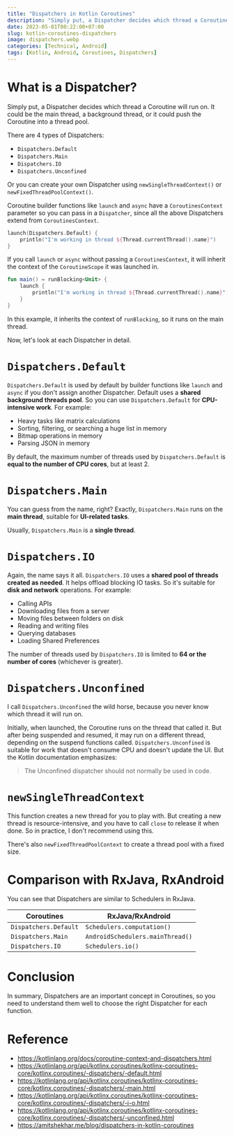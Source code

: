 ```yaml
---
title: "Dispatchers in Kotlin Coroutines"
description: "Simply put, a Dispatcher decides which thread a Coroutine will run on. It could be the main thread, a background thread, or it could push the Coroutine into a thread pool."
date: 2023-05-01T00:22:00+07:00
slug: kotlin-coroutines-dispatchers
image: dispatchers.webp
categories: [Technical, Android]
tags: [Kotlin, Android, Coroutines, Dispatchers]
---
```


# What is a Dispatcher?

Simply put, a Dispatcher decides which thread a Coroutine will run on. It could be the main thread, a background thread, or it could push the Coroutine into a thread pool.

There are 4 types of Dispatchers:

* `Dispatchers.Default`
* `Dispatchers.Main`
* `Dispatchers.IO`
* `Dispatchers.Unconfined`

Or you can create your own Dispatcher using `newSingleThreadContext()` or `newFixedThreadPoolContext()`.

Coroutine builder functions like `launch` and `async` have a `CoroutinesContext` parameter so you can pass in a `Dispatcher`, since all the above Dispatchers extend from `CoroutinesContext`.

```kotlin
launch(Dispatchers.Default) {
    println("I'm working in thread ${Thread.currentThread().name}")
}
```

If you call `launch` or `async` without passing a `CoroutinesContext`, it will inherit the context of the `CoroutineScope` it was launched in.

```kotlin
fun main() = runBlocking<Unit> {
    launch {
        println("I'm working in thread ${Thread.currentThread().name}")
    }
}
```

In this example, it inherits the context of `runBlocking`, so it runs on the main thread.

Now, let's look at each Dispatcher in detail.

# `Dispatchers.Default`

`Dispatchers.Default` is used by default by builder functions like `launch` and `async` if you don't assign another Dispatcher. Default uses a **shared background threads pool**. So you can use `Dispatchers.Default` for **CPU-intensive work**. For example:

* Heavy tasks like matrix calculations
* Sorting, filtering, or searching a huge list in memory
* Bitmap operations in memory
* Parsing JSON in memory

By default, the maximum number of threads used by `Dispatchers.Default` is **equal to the number of CPU cores**, but at least 2.

# `Dispatchers.Main`

You can guess from the name, right? Exactly, `Dispatchers.Main` runs on the **main thread**, suitable for **UI-related tasks**.

Usually, `Dispatchers.Main` is a **single thread**.

# `Dispatchers.IO`

Again, the name says it all. `Dispatchers.IO` uses a **shared pool of threads created as needed**. It helps offload blocking IO tasks. So it's suitable for **disk and network** operations. For example:

* Calling APIs
* Downloading files from a server
* Moving files between folders on disk
* Reading and writing files
* Querying databases
* Loading Shared Preferences

The number of threads used by `Dispatchers.IO` is limited to **64 or the number of cores** (whichever is greater).

# `Dispatchers.Unconfined`

I call `Dispatchers.Unconfined` the wild horse, because you never know which thread it will run on.

Initially, when launched, the Coroutine runs on the thread that called it. But after being suspended and resumed, it may run on a different thread, depending on the suspend functions called. `Dispatchers.Unconfined` is suitable for work that doesn't consume CPU and doesn't update the UI. But the Kotlin documentation emphasizes:

> The Unconfined dispatcher should not normally be used in code.

# `newSingleThreadContext`

This function creates a new thread for you to play with. But creating a new thread is resource-intensive, and you have to call `close` to release it when done. So in practice, I don't recommend using this.

There's also `newFixedThreadPoolContext` to create a thread pool with a fixed size.

# Comparison with RxJava, RxAndroid

You can see that Dispatchers are similar to Schedulers in RxJava.

| Coroutines            | RxJava/RxAndroid                 |
|-----------------------|----------------------------------|
| `Dispatchers.Default` | `Schedulers.computation()`       |
| `Dispatchers.Main`    | `AndroidSchedulers.mainThread()` |
| `Dispatchers.IO`      | `Schedulers.io()`                |

# Conclusion

In summary, Dispatchers are an important concept in Coroutines, so you need to understand them well to choose the right Dispatcher for each function.

# Reference

* https://kotlinlang.org/docs/coroutine-context-and-dispatchers.html
* https://kotlinlang.org/api/kotlinx.coroutines/kotlinx-coroutines-core/kotlinx.coroutines/-dispatchers/-default.html
* https://kotlinlang.org/api/kotlinx.coroutines/kotlinx-coroutines-core/kotlinx.coroutines/-dispatchers/-main.html
* https://kotlinlang.org/api/kotlinx.coroutines/kotlinx-coroutines-core/kotlinx.coroutines/-dispatchers/-i-o.html
* https://kotlinlang.org/api/kotlinx.coroutines/kotlinx-coroutines-core/kotlinx.coroutines/-dispatchers/-unconfined.html
* https://amitshekhar.me/blog/dispatchers-in-kotlin-coroutines

